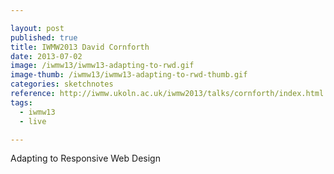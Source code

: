 ```yaml
---

layout: post
published: true
title: IWMW2013 David Cornforth
date: 2013-07-02
image: /iwmw13/iwmw13-adapting-to-rwd.gif
image-thumb: /iwmw13/iwmw13-adapting-to-rwd-thumb.gif
categories: sketchnotes
reference: http://iwmw.ukoln.ac.uk/iwmw2013/talks/cornforth/index.html
tags:
  - iwmw13
  - live

---
```


Adapting to Responsive Web Design
